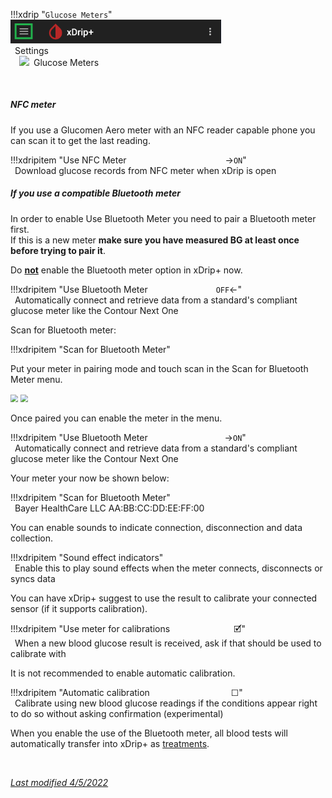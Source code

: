 !!!xdrip "`Glucose Meters`"  
    <img src="../../images/hamburger_menu.png" style="zoom:60%;" />  
    &ensp;Settings  
    &emsp;<img src="https://raw.githubusercontent.com/NightscoutFoundation/xDrip/master/app/src/main/res/drawable-xhdpi/ic_touch_app_grey600_48dp.png" style="width:5%;" />&ensp;Glucose Meters

</br>

##### NFC meter

If you use a  Glucomen Aero meter with an NFC reader capable phone you can scan it to get the last reading.

!!!xdripitem "Use NFC Meter&emsp;&emsp;&emsp;&emsp;&emsp;&emsp;&emsp;&emsp;&emsp;&emsp;&emsp; →`ON`"  
    &ensp;Download glucose records from NFC meter when xDrip is open

##### If you use a compatible Bluetooth meter

In order to enable Use Bluetooth Meter you need to pair a Bluetooth meter first.  
If this is a new meter **make sure you have measured BG at least once before trying to pair it**.

Do **<u>not</u>** enable the Bluetooth meter option in xDrip+ now.

!!!xdripitem "Use Bluetooth Meter&ensp;&emsp;&emsp;&emsp;&emsp;&emsp;&emsp;&emsp; `OFF`←"  
    &ensp;Automatically connect and retrieve data from a standard's compliant glucose meter like the Contour Next One

Scan for Bluetooth meter:

!!!xdripitem "Scan for Bluetooth Meter"

Put your meter in pairing mode and touch scan in the Scan for Bluetooth Meter menu.

<img src="../images/M-S-GMb.png" style="zoom:75%;" />

<img src="../images/M-S-GMc.png" style="zoom:75%;" />

Once paired you can enable the meter in the menu.

!!!xdripitem "Use Bluetooth Meter&ensp;&emsp;&emsp;&emsp;&emsp;&emsp;&emsp;&emsp;&emsp; →`ON`"  
    &ensp;Automatically connect and retrieve data from a standard's compliant glucose meter like the Contour Next One

Your meter your now be shown below:

!!!xdripitem "Scan for Bluetooth Meter"  
    &ensp;Bayer HealthCare LLC AA:BB:CC:DD:EE:FF:00

You can enable sounds to indicate connection, disconnection and data collection.

!!!xdripitem "Sound effect indicators"  
    &ensp;Enable this to play sound effects when the meter connects, disconnects or syncs data

You can have xDrip+ suggest to use the result to calibrate your connected sensor (if it supports calibration).

!!!xdripitem "Use meter for calibrations&emsp;&emsp;&emsp;&emsp;&emsp;&emsp;&emsp; 🗹"  
    &ensp;When a new blood glucose result is received, ask if that should be used to calibrate with

It is not recommended to enable automatic calibration.

!!!xdripitem "Automatic calibration&emsp;&emsp;&emsp;&emsp;&emsp;&emsp;&emsp;&emsp;&emsp; ☐"  
    &ensp;Calibrate using new blood glucose readings if the conditions appear right to do so without asking confirmation (experimental)

When you enable the use of the Bluetooth meter, all blood tests will automatically transfer into xDrip+ as [treatments](../mainUI/#treatments).

</br>

[*Last modified 4/5/2022*](https://github.com/NightscoutFoundation/xDrip/releases/tag/2022.05.04)